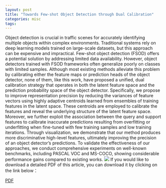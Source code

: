 ```yaml
---
layout: post
title: "Towards Few-shot Object Detection through Dual Calibration"
categories: misc
tags: 
---
```

<!-- ## Towards Few-shot Object Detection through Dual Calibration -->
 Object detection is crucial in traffic scenes for accurately identifying multiple objects within complex environments. Traditional systems rely on deep learning models trained on large-scale datasets, but this approach can be expensive and impractical. Few-shot object detection (FSOD) offers a potential solution by addressing limited data availability. However, object detectors trained with FSOD frameworks often generalize poorly on classes with limited samples. Although most existing methods alleviate this problem by calibrating either the feature maps or prediction heads of the object detector, none of them, like this work, have proposed a unified, dual calibration strategy that operates in both the latent feature space and the prediction probability space of the object detector. Specifically, we propose to improve representation precision by reducing the variances of feature vectors using highly adaptive centroids learned from ensembles of training features in the latent space. These centroids are employed to calibrate the features and reveal the underlying structure of the latent feature space. Moreover, we further exploit the association between the query and support features to calibrate inaccurate predictions resulting from overfitting or underfitting when fine-tuned with few training samples and low training iterations. Through visualization, we demonstrate that our method produces more discriminative high-level features, ultimately improving the precision of an object detector’s predictions. To validate the effectiveness of our approaches, we conduct comprehensive experiments on well-known benchmarks, including PASCAL VOC and MS-COCO, showing considerable performance gains compared to existing works.
![](https://vimeo.com/263856289)
If you would like to download a detailed PDF of this article, you can download it by clicking on the link below：

[ PDF ]( /assets/pdf/ong.pdf )
